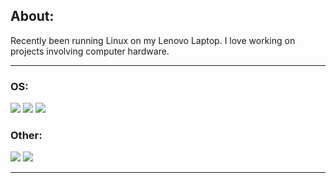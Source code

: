 ## About:

Recently been running Linux on my Lenovo Laptop. I love working on projects involving computer hardware.

---

### OS:
![](https://img.shields.io/badge/Fedora-294172?style=for-the-badge&logo=fedora&logoColor=white)
![](https://img.shields.io/badge/Windows-0078D6?style=for-the-badge&logo=windows&logoColor=white)
![](https://img.shields.io/badge/Android-3DDC84?style=for-the-badge&logo=android&logoColor=white)

### Other:
![](https://img.shields.io/badge/lenovo%20laptop-E2231A?style=for-the-badge&logo=lenovo&logoColor=white)
![](https://img.shields.io/badge/Valorant-fa4454?style=for-the-badge&logo=valorant&logoColor=white)

---
